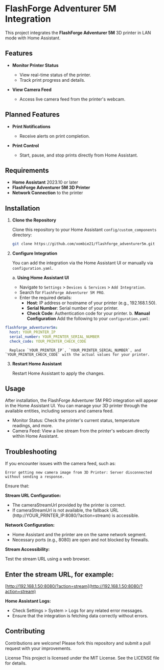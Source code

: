 # FlashForge Adventurer 5M Integration

This project integrates the **FlashForge Adventurer 5M** 3D printer in LAN mode with Home Assistant.

## Features

- **Monitor Printer Status**
  - View real-time status of the printer.
  - Track print progress and details.

- **View Camera Feed**
  - Access live camera feed from the printer's webcam.

## Planned Features

- **Print Notifications**
  - Receive alerts on print completion.

- **Print Control**
  - Start, pause, and stop prints directly from Home Assistant.

## Requirements

- **Home Assistant** 2023.10 or later
- **FlashForge Adventurer 5M 3D Printer**
- **Network Connection** to the printer

## Installation

1. **Clone the Repository**

   Clone this repository to your Home Assistant `config/custom_components` directory:

   ```bash
   git clone https://github.com/xombie21/flashforge_adventurer5m.git

2. **Configure Integration**

   You can add the integration via the Home Assistant UI or manually via `configuration.yaml`.

   a. **Using Home Assistant UI**
      - Navigate to `Settings` > `Devices & Services` > `Add Integration`.
      - Search for `FlashForge Adventurer 5M PRO`.
      - Enter the required details:
        - **Host**: IP address or hostname of your printer (e.g., 192.168.1.50).
        - **Serial Number**: Serial number of your printer.
        - **Check Code**: Authentication code for your printer.
b. **Manual Configuration**
      Add the following to your `configuration.yaml`:
      
  ```yaml
  flashforge_adventurer5m:
    host: YOUR_PRINTER_IP
    serial_number: YOUR_PRINTER_SERIAL_NUMBER
    check_code: YOUR_PRINTER_CHECK_CODE
  ```
      
      Replace `YOUR_PRINTER_IP`, `YOUR_PRINTER_SERIAL_NUMBER`, and `YOUR_PRINTER_CHECK_CODE` with the actual values for your printer.

3. **Restart Home Assistant**

   Restart Home Assistant to apply the changes.

## Usage

After installation, the FlashForge Adventurer 5M PRO integration will appear in the Home Assistant UI. You can manage your 3D printer through the available entities, including sensors and camera feed.

- Monitor Status: Check the printer's current status, temperature readings, and more.
- Camera Feed: View a live stream from the printer's webcam directly within Home Assistant.

## Troubleshooting

If you encounter issues with the camera feed, such as:

`Error getting new camera image from 3D Printer: Server disconnected without sending a response.`

Ensure that:

**Stream URL Configuration:**
  - The cameraStreamUrl provided by the printer is correct.
  - If cameraStreamUrl is not available, the fallback URL (http://YOUR_PRINTER_IP:8080/?action=stream) is accessible.

**Network Configuration:**
- Home Assistant and the printer are on the same network segment.
- Necessary ports (e.g., 8080) are open and not blocked by firewalls.

**Stream Accessibility:**

Test the stream URL using a web browser.
## Enter the stream URL, for example:
[http://192.168.1.50:8080/?action=stream](http://192.168.1.50:8080/?action=stream)

**Home Assistant Logs:**
- Check Settings > System > Logs for any related error messages.
- Ensure that the integration is fetching data correctly without errors.

## Contributing

Contributions are welcome! Please fork this repository and submit a pull request with your improvements.

License
This project is licensed under the MIT License. See the LICENSE file for details.